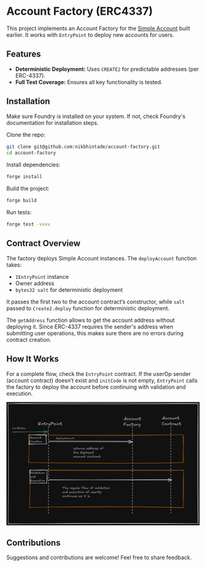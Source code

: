 # Account Factory (ERC4337)

This project implements an Account Factory for the [Simple Account](https://github.com/nikbhintade/erc4337-simple-account) built earlier. It works with `EntryPoint` to deploy new accounts for users.  

## Features  
- **Deterministic Deployment:** Uses `CREATE2` for predictable addresses (per ERC-4337).  
- **Full Test Coverage:** Ensures all key functionality is tested.  

## Installation  

Make sure Foundry is installed on your system. If not, check Foundry's documentation for installation steps.

Clone the repo:  
```bash
git clone git@github.com:nikbhintade/account-factory.git
cd account-factory
```  

Install dependencies:  
```bash
forge install
```  

Build the project:  
```bash
forge build
```  

Run tests:  
```bash
forge test -vvvv
```  

## Contract Overview  

The factory deploys Simple Account instances. The `deployAccount` function takes:  
- `IEntryPoint` instance  
- Owner address  
- `bytes32 salt` for deterministic deployment  

It passes the first two to the account contract’s constructor, while `salt` passed to `Create2.deploy` function for deterministic deployment.  

The `getAddress` function allows to get the account address without deploying it. Since ERC-4337 requires the sender's address when submitting user operations, this makes sure there are no errors during contract creation.  

## How It Works  

For a complete flow, check the `EntryPoint` contract. If the userOp sender (account contract) doesn’t exist and `initCode` is not empty, `EntryPoint` calls the factory to deploy the account before continuing with validation and execution.  

![Interaction Diagram](./assets/interaction-with-account-factory.png)  

## Contributions  

Suggestions and contributions are welcome! Feel free to share feedback.